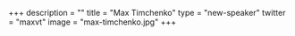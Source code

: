 +++
description = ""
title = "Max Timchenko"
type = "new-speaker"
twitter = "maxvt"
image = "max-timchenko.jpg"
+++